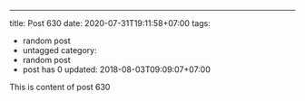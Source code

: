 ---
title: Post 630
date: 2020-07-31T19:11:58+07:00
tags:
  - random post
  - untagged
category:
  - random post
  - post has 0
updated: 2018-08-03T09:09:07+07:00

This is content of post 630